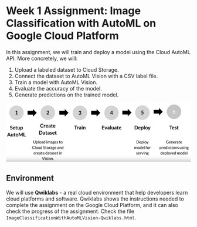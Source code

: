 # Week 1 Assignment: Image Classification with AutoML on Google Cloud Platform
In this assignment, we will train and deploy a model using the Cloud AutoML API. More concretely, we will:
1. Upload a labeled dataset to Cloud Storage.
2. Connect the dataset to AutoML Vision with a CSV label file.
3. Train a model with AutoML Vision.
4. Evaluate the accuracy of the model.
5. Generate predictions on the trained model.

![overview](./overview.png)
## Environment
We will use **Qwiklabs** - a real cloud environment that help developers learn cloud platforms and software. Qwiklabs shows the instructions needed to complete the assignment on the Google Cloud Platform, and it can also check the progress of the assignment. Check the file `ImageClassificationWithAutoMLVision-Qwiklabs.html`.